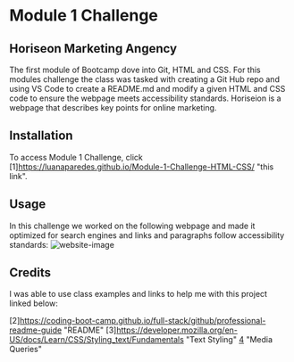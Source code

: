 # Module 1 Challenge

## Horiseon Marketing Angency 

The first module of Bootcamp dove into Git, HTML and CSS. For this modules challenge the class was tasked with creating a Git Hub repo and using VS Code to create a README.md and modify a given HTML and CSS code to ensure the webpage meets accessibility standards. Horiseion is a webpage that describes key points for online marketing. 


## Installation

To access Module 1 Challenge, click [1]https://luanaparedes.github.io/Module-1-Challenge-HTML-CSS/  "this link".

## Usage

In this challenge we worked on the following webpage and made it optimized for search engines and links and paragraphs follow accessibility standards:
![website-image](assets\images\screencapture-file-C-Users-dhann-Desktop-Bootcmap-Module-1-Challenge-HTML-CSS-index-html-2022-08-18-22_07_47.png)

## Credits

I was able to use class examples and links to help me with this project linked below:

[2]https://coding-boot-camp.github.io/full-stack/github/professional-readme-guide   "README"
[3]https://developer.mozilla.org/en-US/docs/Learn/CSS/Styling_text/Fundamentals "Text Styling"
[4](https://developer.mozilla.org/en-US/docs/Web/CSS/Media_Queries/Using_media_queries) "Media Queries"